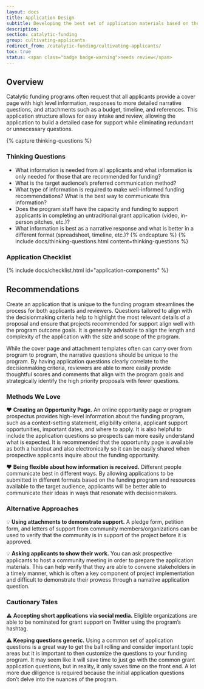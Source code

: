 ```yaml
---
layout: docs
title: Application Design
subtitle: Developing the best set of application materials based on the program goals and submission method.
description:
section: catalytic-funding
group: cultivating-applicants
redirect_from: /catalytic-funding/cultivating-applicants/
toc: true
status: <span class="badge badge-warning">needs review</span>
---
```


## Overview

Catalytic funding programs often request that all applicants provide a cover page with high level information, responses to more detailed narrative questions, and attachments such as a budget, timeline, and references. This application structure allows for easy intake and review, allowing the application to build a detailed case for support while eliminating redundant or unnecessary questions.

{% capture thinking-questions %}
### Thinking Questions

* What information is needed from all applicants and what information is only needed for those that are recommended for funding?
* What is the target audience’s preferred communication method?
* What type of information is required to make well-informed funding recommendations? What is the best way to communicate this information?
* Does the program staff have the capacity and funding to support applicants in completing an untraditional grant application (video, in-person pitches, etc.)?
* What information is best as a narrative response and what is better in a different format (spreadsheet, timeline, etc.)?
{% endcapture %}
{% include docs/thinking-questions.html content=thinking-questions %}

### Application Checklist
{% include docs/checklist.html id="application-components" %}

## Recommendations

Create an application that is unique to the funding program streamlines the process for both applicants and reviewers. Questions tailored to align with the decisionmaking criteria help to highlight the most relevant details of a proposal and ensure that projects recommended for support align well with the program outcome goals. It is generally advisable to align the length and complexity of the application with the size and scope of the program.

While the cover page and attachment templates often can carry over from program to program, the narrative questions should be unique to the program. By having application questions clearly correlate to the decisionmaking criteria, reviewers are able to more easily provide thoughtful scores and comments that align with the program goals and strategically identify the high priority proposals with fewer questions.

### Methods We Love

:heart: **Creating an Opportunity Page.** An online opportunity page or program prospectus provides high-level information about the funding program, such as a context-setting statement, eligibility criteria, applicant support opportunities, important dates, and where to apply. It is also helpful to include the application questions so prospects can more easily understand what is expected. It is recommended that the opportunity page is available as both a handout and also electronically so it can be easily shared when prospective applicants inquire about the funding opportunity.

:heart: **Being flexible about how information is received.** Different people communicate best in different ways. By allowing applications to be submitted in different formats based on the funding program and resources available to the target audience, applicants will be better able to communicate their ideas in ways that resonate with decisionmakers.

### Alternative Approaches

:bulb: **Using attachments to demonstrate support.** A pledge form, petition form, and letters of support from community members/organizations can be used to verify that the community is in support of the project before it is approved.

:bulb: **Asking applicants to show their work.** You can ask prospective applicants to host a community meeting in order to prepare the application materials. This can help verify that they are able to convene stakeholders in a timely manner, which is often a key component of project implementation and difficult to demonstrate their prowess through a narrative application question.

### Cautionary Tales

:warning: **Accepting short applications via social media.** Eligible organizations are able to be nominated for grant support on Twitter using the program’s hashtag.

:warning: **Keeping questions generic.** Using a common set of application questions is a great way to get the ball rolling and consider important topic areas but it is important to then customize the questions to your funding program. It may seem like it will save time to just go with the common grant application questions, but in reality, it only saves time on the front end. A lot more due diligence is required because the initial application questions don’t delve into the nuances of the program.
